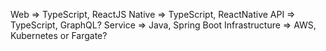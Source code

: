 Web => TypeScript, ReactJS
Native => TypeScript, ReactNative
API => TypeScript, GraphQL?
Service => Java, Spring Boot
Infrastructure => AWS, Kubernetes or Fargate?

